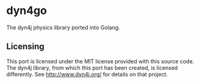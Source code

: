 dyn4go
======

The dyn4j physics library ported into Golang.

Licensing
---------

This port is licensed under the MIT license provided with this source code.
The dyn4j library, from which this port has been created, is licensed differently.
See http://www.dyn4j.org/ for details on that project.